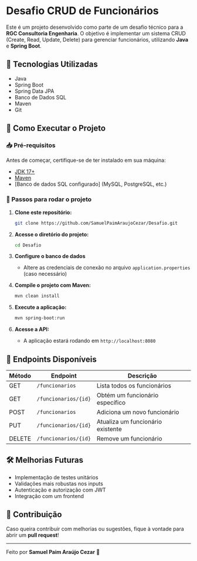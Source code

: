 # Desafio CRUD de Funcionários

Este é um projeto desenvolvido como parte de um desafio técnico para a **RGC Consultoria Engenharia**. O objetivo é implementar um sistema CRUD (Create, Read, Update, Delete) para gerenciar funcionários, utilizando **Java** e **Spring Boot**.

## 📌 Tecnologias Utilizadas
- Java
- Spring Boot
- Spring Data JPA
- Banco de Dados SQL
- Maven
- Git

## 🚀 Como Executar o Projeto

### 📥 Pré-requisitos
Antes de começar, certifique-se de ter instalado em sua máquina:
- [JDK 17+](https://www.oracle.com/java/technologies/javase/jdk17-archive-downloads.html)
- [Maven](https://maven.apache.org/download.cgi)
- [Banco de dados SQL configurado] (MySQL, PostgreSQL, etc.)

### 📌 Passos para rodar o projeto
1. **Clone este repositório:**
   ```bash
   git clone https://github.com/SamuelPaimAraujoCezar/Desafio.git
   ```
2. **Acesse o diretório do projeto:**
   ```bash
   cd Desafio
   ```
3. **Configure o banco de dados**
   - Altere as credenciais de conexão no arquivo `application.properties` (caso necessário)
   
4. **Compile o projeto com Maven:**
   ```bash
   mvn clean install
   ```
5. **Execute a aplicação:**
   ```bash
   mvn spring-boot:run
   ```
6. **Acesse a API:**
   - A aplicação estará rodando em `http://localhost:8080`

## 🔧 Endpoints Disponíveis
| Método  | Endpoint       | Descrição                        |
|---------|--------------|--------------------------------|
| GET     | `/funcionarios`   | Lista todos os funcionários |
| GET     | `/funcionarios/{id}` | Obtém um funcionário específico |
| POST    | `/funcionarios`   | Adiciona um novo funcionário |
| PUT     | `/funcionarios/{id}` | Atualiza um funcionário existente |
| DELETE  | `/funcionarios/{id}` | Remove um funcionário |

## 🛠️ Melhorias Futuras
- Implementação de testes unitários
- Validações mais robustas nos inputs
- Autenticação e autorização com JWT
- Integração com um frontend

## 🤝 Contribuição
Caso queira contribuir com melhorias ou sugestões, fique à vontade para abrir um **pull request**!

---
Feito por **Samuel Paim Araújo Cezar** 🚀
